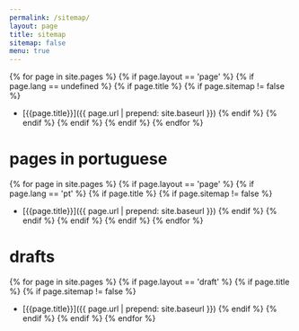 ```yaml
---
permalink: /sitemap/
layout: page
title: sitemap
sitemap: false
menu: true
---
```


{% for page in site.pages %}
  {% if page.layout == 'page' %}
    {% if page.lang == undefined %}
      {% if page.title %}
        {% if page.sitemap != false %}
- [{{page.title}}]({{ page.url | prepend: site.baseurl }})
        {% endif %}
      {% endif %}
    {% endif %}
  {% endif %}
{% endfor %}

# pages in portuguese

{% for page in site.pages %}
  {% if page.layout == 'page' %}
    {% if page.lang == 'pt' %}
      {% if page.title %}
        {% if page.sitemap != false %}
- [{{page.title}}]({{ page.url | prepend: site.baseurl }})
        {% endif %}
      {% endif %}
    {% endif %}
  {% endif %}
{% endfor %}

# drafts

{% for page in site.pages %}
  {% if page.layout == 'draft' %}
    {% if page.title %}
      {% if page.sitemap != false %}
- [{{page.title}}]({{ page.url | prepend: site.baseurl }})
      {% endif %}
    {% endif %}
  {% endif %}
{% endfor %}
